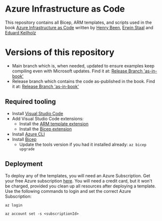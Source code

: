 # Azure Infrastructure as Code
This repository contains all Bicep, ARM templates, and scripts used in the book [Azure Infrastructure as Code](https://www.manning.com/books/azure-infrastructure-as-code) written by [Henry Been](https://www.linkedin.com/in/henrybeen/), [Erwin Staal](https://www.linkedin.com/in/erwinstaal/) and [Eduard Keilholz](https://www.linkedin.com/in/eduard-keilholz/)

# Versions of this repository
- Main branch which is, when needed, updated to ensure examples keep compiling even with Microsoft updates. Find it at: [Release Branch 'as-in-book'](https://github.com/AzureIaCBook/book-templates/tree/main) 
- Release branch which contains the code as-published in the book. Find it at: [Release Branch 'as-in-book'](https://github.com/AzureIaCBook/book-templates/tree/releases/as-in-book) 

## Required tooling
- Install [Visual Studio Code](https://code.visualstudio.com/download) 
- Add Visual Studio Code extensions:
  - Install the [ARM template extension](https://marketplace.visualstudio.com/items?itemName=msazurermtools.azurerm-vscode-tools)
  - Install the [Bicep extension](https://marketplace.visualstudio.com/items?itemName=ms-azuretools.vscode-bicep)
- Install [Azure CLI](https://docs.microsoft.com/en-us/cli/azure/install-azure-cli)
- Install [Bicep](https://github.com/Azure/bicep/blob/main/docs/installing.md#install-and-manage-via-azure-cli-easiest) 
  - Update the tools version if you had it installed already: `az bicep upgrade`

## Deployment
To deploy any of the templates, you will need an Azure Subscription. Get your free Azure subscription [here](https://azure.microsoft.com/en-us/free). You will need a credit card, but it won't be charged, provided you clean up all resources after deploying a template. Use the following commands to login and set the correct Azure Subscription:
```
az login

az account set -s <subscriptionId>
```
